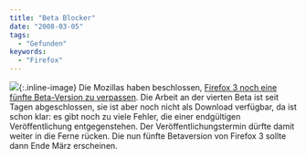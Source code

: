 ```yaml
---
title: "Beta Blocker"
date: "2008-03-05"
tags:
  - "Gefunden"
keywords:
  - "Firefox"
---
```


![](/img/codecandies/ZZ2D4C1F55.jpg){:.inline-image} Die Mozillas haben beschlossen, [Firefox 3 noch eine fünfte Beta-Version zu verpassen](http://developer.mozilla.org/devnews/index.php/2008/03/04/firefox-3-beta-5-schedule/). Die Arbeit an der vierten Beta ist seit Tagen abgeschlossen, sie ist aber noch nicht als Download verfügbar, da ist schon klar: es gibt noch zu viele Fehler, die einer endgültigen Veröffentlichung entgegenstehen. Der Veröffentlichungstermin dürfte damit weiter in die Ferne rücken. Die nun fünfte Betaversion von Firefox 3 sollte dann Ende März erscheinen.

